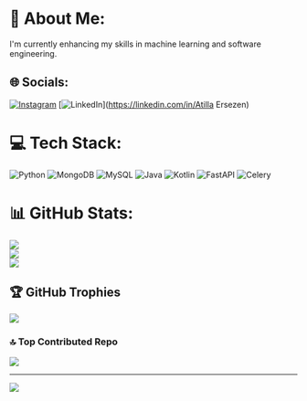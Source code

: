 # 💫 About Me:
I'm currently enhancing my skills in machine learning and software engineering.


## 🌐 Socials:
[![Instagram](https://img.shields.io/badge/Instagram-%23E4405F.svg?logo=Instagram&logoColor=white)](https://instagram.com/atillaersezen) [![LinkedIn](https://img.shields.io/badge/LinkedIn-%230077B5.svg?logo=linkedin&logoColor=white)](https://linkedin.com/in/Atilla Ersezen) 

# 💻 Tech Stack:
![Python](https://img.shields.io/badge/python-3670A0?style=for-the-badge&logo=python&logoColor=ffdd54) ![MongoDB](https://img.shields.io/badge/MongoDB-%234ea94b.svg?style=for-the-badge&logo=mongodb&logoColor=white) ![MySQL](https://img.shields.io/badge/mysql-4479A1.svg?style=for-the-badge&logo=mysql&logoColor=white) ![Java](https://img.shields.io/badge/java-%23ED8B00.svg?style=for-the-badge&logo=openjdk&logoColor=white) ![Kotlin](https://img.shields.io/badge/kotlin-%237F52FF.svg?style=for-the-badge&logo=kotlin&logoColor=white) ![FastAPI](https://img.shields.io/badge/FastAPI-005571?style=for-the-badge&logo=fastapi) ![Celery](https://img.shields.io/badge/celery-%23a9cc54.svg?style=for-the-badge&logo=celery&logoColor=ddf4a4)
# 📊 GitHub Stats:
![](https://github-readme-stats.vercel.app/api?username=AtillaErsezen&theme=dark&hide_border=false&include_all_commits=true&count_private=true)<br/>
![](https://github-readme-streak-stats.herokuapp.com/?user=AtillaErsezen&theme=dark&hide_border=false)<br/>
![](https://github-readme-stats.vercel.app/api/top-langs/?username=AtillaErsezen&theme=dark&hide_border=false&include_all_commits=true&count_private=true&layout=compact)

## 🏆 GitHub Trophies
![](https://github-profile-trophy.vercel.app/?username=AtillaErsezen&theme=tokyonight&no-frame=false&no-bg=false&margin-w=4)

### 🔝 Top Contributed Repo
![](https://github-contributor-stats.vercel.app/api?username=AtillaErsezen&limit=5&theme=dark&combine_all_yearly_contributions=true)

---
[![](https://visitcount.itsvg.in/api?id=AtillaErsezen&icon=0&color=0)](https://visitcount.itsvg.in)

<!-- Proudly created with GPRM ( https://gprm.itsvg.in ) -->
